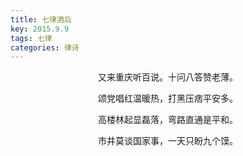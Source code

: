 ```yaml
---
title: 七律酒后
key: 2015.9.9
tags: 七律
categories: 律诗
---
```


<p align="center">又来重庆听百说。十问八答赞老薄。
</p>
<p align="center">颂党唱红温暖热，打黑压痞平安多。
</p>
<p align="center">高楼林起显磊落，弯路直通是平和。
</p>
<p align="center">市井莫谈国家事，一天只盼九个馍。
</p>
